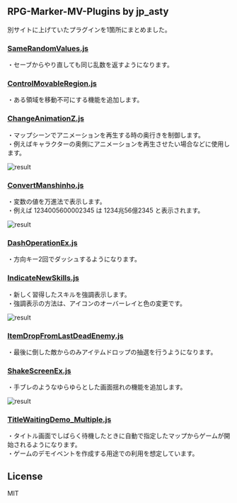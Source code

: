 ## RPG-Marker-MV-Plugins by jp_asty
別サイトに上げていたプラグインを1箇所にまとめました。  

### [SameRandomValues.js](https://raw.githubusercontent.com/ste0/RPG-Marker-MV-Plugins/main/PluginTest/js/plugins/SameRandomValues.js)
・セーブからやり直しても同じ乱数を返すようになります。  

### [ControlMovableRegion.js](https://raw.githubusercontent.com/ste0/RPG-Marker-MV-Plugins/main/PluginTest/js/plugins/ControlMovableRegion.js)
・ある領域を移動不可にする機能を追加します。  

### [ChangeAnimationZ.js](https://raw.githubusercontent.com/ste0/RPG-Marker-MV-Plugins/main/PluginTest/js/plugins/ChangeAnimationZ.js)
・マップシーンでアニメーションを再生する時の奥行きを制御します。  
・例えばキャラクターの奥側にアニメーションを再生させたい場合などに使用します。  

![result](https://github.com/ste0/RPG-Marker-MV-Plugins/blob/main/PluginTest/gif/ChangeAnimationZ.gif)

### [ConvertManshinho.js](https://raw.githubusercontent.com/ste0/RPG-Marker-MV-Plugins/main/PluginTest/js/plugins/ConvertManshinho.js)
・変数の値を万進法で表示します。  
・例えば 1234005600002345 は 1234兆56億2345 と表示されます。  

![result](https://github.com/ste0/RPG-Marker-MV-Plugins/blob/main/PluginTest/gif/ConvertManshinho.gif)

### [DashOperationEx.js](https://raw.githubusercontent.com/ste0/RPG-Marker-MV-Plugins/main/PluginTest/js/plugins/DashOperationEx.js)
・方向キー2回でダッシュするようになります。  

### [IndicateNewSkills.js](https://raw.githubusercontent.com/ste0/RPG-Marker-MV-Plugins/main/PluginTest/js/plugins/IndicateNewSkills.js)
・新しく習得したスキルを強調表示します。  
・強調表示の方法は、アイコンのオーバーレイと色の変更です。  

![result](https://github.com/ste0/RPG-Marker-MV-Plugins/blob/main/PluginTest/gif/IndicateNewSkills.gif)

### [ItemDropFromLastDeadEnemy.js](https://raw.githubusercontent.com/ste0/RPG-Marker-MV-Plugins/main/PluginTest/js/plugins/ItemDropFromLastDeadEnemy.js)
・最後に倒した敵からのみアイテムドロップの抽選を行うようになります。  

### [ShakeScreenEx.js](https://raw.githubusercontent.com/ste0/RPG-Marker-MV-Plugins/main/PluginTest/js/plugins/ShakeScreenEx.js)
・手ブレのようなゆらゆらとした画面揺れの機能を追加します。  

![result](https://github.com/ste0/RPG-Marker-MV-Plugins/blob/main/PluginTest/gif/ShakeScreenEx.gif)

### [TitleWaitingDemo_Multiple.js](https://raw.githubusercontent.com/ste0/RPG-Marker-MV-Plugins/main/PluginTest/js/plugins/TitleWaitingDemo_Multiple.js)
・タイトル画面でしばらく待機したときに自動で指定したマップからゲームが開始されるようになります。  
・ゲームのデモイベントを作成する用途での利用を想定しています。  

## License
MIT
